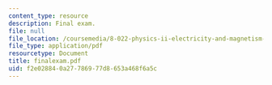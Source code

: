 ```yaml
---
content_type: resource
description: Final exam.
file: null
file_location: /coursemedia/8-022-physics-ii-electricity-and-magnetism-fall-2006/f2e028840a27786977d8653a468f6a5c_finalexam.pdf
file_type: application/pdf
resourcetype: Document
title: finalexam.pdf
uid: f2e02884-0a27-7869-77d8-653a468f6a5c
---
```

